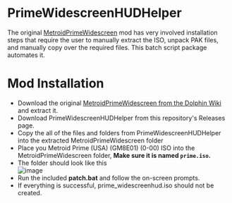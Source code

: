 # PrimeWidescreenHUDHelper
The original [MetroidPrimeWidescreen](https://wiki.dolphin-emu.org/index.php?title=Metroid_Prime_(GC)#16:9_HUD_Mod) mod has very involved installation steps that require the user to manually extract the ISO, unpack PAK files, and manually copy over the required files. 
This batch script package automates it.

# Mod Installation
- Download the original [MetroidPrimeWidescreen from the Dolphin Wiki](https://wiki.dolphin-emu.org/index.php?title=Metroid_Prime_(GC)#16:9_HUD_Mod) and extract it.
- Download PrimeWidescreenHUDHelper from this repository's Releases page.
- Copy the all of the files and folders from PrimeWidescreenHUDHelper into the extracted MetroidPrimeWidescreen folder
- Place you Metroid Prime (USA) (GM8E01) (0-00) ISO into the MetroidPrimeWidescreen folder,
  **Make sure it is named `prime.iso`.**
- The folder should look like this  
  ![image](https://github.com/Nystrata/PrimeWidescreenHUDHelper/assets/15365192/d0c6e632-7c24-4008-a36d-1e6f01b7dd91)
- Run the included **patch.bat** and follow the on-screen prompts.
- If everything is successful, prime_widescreenhud.iso should not be created.
